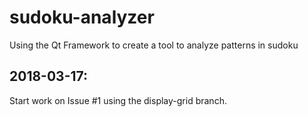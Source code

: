 # sudoku-analyzer
Using the Qt Framework to create a tool to analyze patterns in sudoku

## 2018-03-17: 
Start work on Issue #1 using the display-grid branch.
